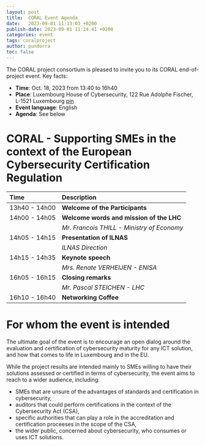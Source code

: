 ```yaml
---
layout: post
title:  CORAL Event Agenda
date:   2023-09-01 11:13:03 +0200
publish-date: 2023-09-01 11:24:41 +0200
categories: event
tags: coralproject
author: pundorra
toc: false
---
```


The CORAL project consortium is pleased to invite you to its CORAL end-of-project event. Key facts:
* **Time**: Oct. 18, 2023 from 13:40 to 16h40
* **Place**: 	Luxembourg House of Cybersecurity, 122 Rue Adolphe Fischer, L-1521 Luxembourg [pin](https://goo.gl/maps/wR6N8PhQnAyfbza5A)
* **Event language**: English
* **Agenda**: See below



# CORAL - Supporting SMEs in the context of the European Cybersecurity Certification Regulation 


|Time|Description|
| :---| :---|
| 13h40 - 14h00 | **Welcome of the Participants** |
| 14h00 - 14h05 | **Welcome words and mission of the LHC** |
|               |  _Mr. Francois THILL - Ministry of Economy_ |
| 14h05 - 14h15 | **Presentation of ILNAS** |
|               |   _ILNAS Direction_ |
| 14h15 - 14h35 | **Keynote speech** |
|               |  _Mrs. Renate VERHEIJEN - ENISA_ |
| 16h05 -  16h15 | **Closing remarks** |
|                |  _Mr. Pascal STEICHEN - LHC_ | 
| 16h10 -  16h40 | **Networking Coffee** |


# For whom the event is intended
The ultimate goal of the event is to encourage an open dialog around the evaluation and certification of cybersecurity maturity for any ICT solution, and how that comes to life in Luxembourg and in the EU.

While the project results are intended mainly to SMEs willing to have their solutions assessed or certified in terms of cybersecurity, the event aims to reach to a wider audience, including: 

* SMEs that are unsure of the advantages of standards and certification in cybersecurity,
* auditors that could perform certifications in the context of the Cybersecurity Act (CSA),
* specific authorities that can play a role in the accreditation and certification proceeses in the scope of the CSA, 
* the wider public, concerned about cybersecurity, who consumes or uses ICT solutions.



